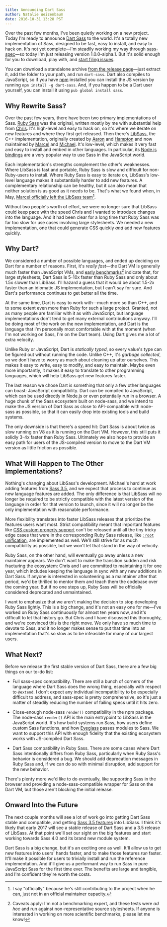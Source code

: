 ```yaml
---
title: Announcing Dart Sass
author: Natalie Weizenbaum
date: 2016-10-31 13:28 PST
---
```


Over the past few months, I've been quietly working on a new project. Today I'm ready to announce [Dart Sass](https://github.com/sass/dart-sass) to the world. It's a totally new implementation of Sass, designed to be fast, easy to install, and easy to hack on. It's not yet complete—I'm steadily working my way through [sass-spec](https://github.com/sass/sass-spec)—so today I'm just releasing version 1.0.0-alpha.1. But it's solid enough for you to download, play with, and [start filing issues](https://github.com/sass/dart-sass/issues).

You can download a standalone archive [from the release page](https://github.com/sass/dart-sass/releases/tag/1.0.0-alpha.1)—just extract it, add the folder to your path, and run `dart-sass`. Dart also compiles to JavaScript, so if you have [npm](https://www.npmjs.com/) installed you can install the JS version by running `npm install -g dart-sass`. And, if you happen to be a Dart user yourself, you can install it using `pub global install sass`.

## Why Rewrite Sass?

Over the past few years, there have been two primary implementations of Sass. [Ruby Sass](https://github.com/sass/sass) was the original, written mostly by me with substantial help from [Chris](https://twitter.com/chriseppstein). It's high-level and easy to hack on, so it's where we iterate on new features and where they first get released. Then there's [LibSass](https://github.com/sass/libsass), the C++ implementation, originally created by [Aaron](https://github.com/akhleung) and [Hampton](https://github.com/hcatlin) and now maintained by [Marcel](https://github.com/mgreter) and [Michael](https://github.com/xzyfer). It's low-level, which makes it very fast and easy to install and embed in other languages. In particular, its [Node.js bindings](https://github.com/sass/node-sass) are a very popular way to use Sass in the JavaScript world.

Each implementation's strengths complement the other's weaknesses. Where LibSass is fast and portable, Ruby Sass is slow and difficult for non-Ruby-users to install. Where Ruby Sass is easy to iterate on, LibSass's low-level language makes it substantially harder to add new features. A complementary relationship can be healthy, but it can also mean that neither solution is as good as it needs to be. That's what we found when, in May, [Marcel officially left the LibSass team](http://blog.sass-lang.com/posts/734390-thank-you-marcel)[^1].

[^1]: I say "officially" because he's still contributing to the project when he can, just not in an official maintainer capacity.

Without two people's worth of effort, we were no longer sure that LibSass could keep pace with the speed Chris and I wanted to introduce changes into the language. And it had been clear for a long time that Ruby Sass was far too slow for use cases involving large stylesheets. We needed a new implementation, one that could generate CSS quickly *and* add new features quickly.

## Why Dart?

We considered a number of possible languages, and ended up deciding on Dart for a number of reasons. First, it's *really fast*—the Dart VM is generally much faster than JavaScript VMs, and [early benchmarks](https://github.com/sass/dart-sass/blob/main/perf.md)[^2] indicate that, for large stylesheets, Dart Sass is 5-10x faster than Ruby Sass and only about 1.5x slower than LibSass. I'll hazard a guess that it would be about 1.5-2x faster than an idiomatic JS implementation, but I can't say for sure. And Dart's performance continues to get better all the time.

[^2]: Caveats apply: I'm not a benchmarking expert, and these tests were *ad hoc* and run against non-representative source stylesheets. If anyone is interested in working on more scientific benchmarks, please let me know!

At the same time, Dart is easy to work with—much more so than C++, and to some extent even more than Ruby for such a large project. Granted, not as many people are familiar with it as with JavaScript, but language implementations don't tend to get many external contributions anyway. I'll be doing most of the work on the new implementation, and Dart is the language that I'm personally most comfortable with at the moment (when I'm not working on Sass, I'm on the Dart team). Using Dart gives me a lot of extra velocity.

Unlike Ruby or JavaScript, Dart is *statically typed*, so every value's type can be figured out without running the code. Unlike C++, it's *garbage collected*, so we don't have to worry as much about cleaning up after ourselves. This makes it easy to write, easy to modify, and easy to maintain. Maybe even more importantly, it makes it easy to translate to other programming languages, which will help LibSass get new features faster.

The last reason we chose Dart is something that only a few other languages can boast: JavaScript compatibility. Dart can be compiled to JavaScript, which can be used directly in Node.js or even potentially run in a browser. A huge chunk of the Sass ecosystem built on node-sass, and we intend to make the JS version of Dart Sass as close to API-compatible with node-sass as possible, so that it can easily drop into existing tools and build systems.

The only downside is that there's a speed hit: Dart Sass is about twice as slow running on V8 as it is running on the Dart VM. However, this still puts it solidly 3-4x faster than Ruby Sass. Ultimately we also hope to provide an easy path for users of the JS-compiled version to move to the Dart VM version as little friction as possible.

##  What Will Happen to The Other Implementations?

Nothing's changing about LibSass's development. Michael's hard at work adding features from [Sass 3.5](http://blog.sass-lang.com/posts/809572-sass-35-release-candidate), and we expect that process to continue as new language features are added. The only difference is that LibSass will no longer be required to be strictly compatible with the latest version of the language in order for that version to launch, since it will no longer be the only implementation with reasonable performance.

More flexibility translates into faster LibSass releases that prioritize the features users want most. Strict compatibility meant that important features like [CSS custom property support](https://github.com/sass/libsass/issues/2076) can't be released until all the tiny tricky edge cases that were in the corresponding Ruby Sass release, like [`:root` unification](https://github.com/sass/libsass/issues/2071), are implemented as well. We'll still strive for as much compatibility as possible, but we won't let that stand in the way of velocity.

Ruby Sass, on the other hand, will eventually go away unless a new maintainer appears. We don't want to make the transition sudden and risk fracturing the ecosystem: Chris and I are committed to maintaining it for one year, which includes keeping the language in sync with any new additions in Dart Sass. If anyone is interested in volunteering as a maintainer after that period, we'd be thrilled to mentor them and teach them the codebase over the coming year. But if no one steps up, Ruby Sass will be officially considered deprecated and unmaintained.

I want to emphasize that we aren't making the decision to stop developing Ruby Sass lightly. This is a big change, and it's not an easy one for me—I've worked on Ruby Sass continuously for almost ten years now, and it's difficult to let that history go. But Chris and I have discussed this thoroughly, and we're convinced this is the right move. We only have so much time to devote to Sass, and it no longer makes sense to put that time into an implementation that's so slow as to be infeasible for many of our largest users.

## What Next?

Before we release the first stable version of Dart Sass, there are a few big things on our to-do list:

* Full sass-spec compatibility. There are still a bunch of corners of the language where Dart Sass does the wrong thing, especially with respect to `@extend`. I don't expect any individual incompatibility to be especially difficult to address, and sass-spec is pretty comprehensive, so it's just a matter of steadily reducing the number of failing specs until it hits zero.

* Close-enough node-sass `render()` compatibility in the npm package. The node-sass `render()` API is the main entrypoint to LibSass in the JavaScript world. It's how build systems run Sass, how users define custom Sass functions, and how [Eyeglass](https://github.com/sass-eyeglass/eyeglass) passes modules to Sass. We want to support this API with enough fidelity that the existing ecosystem works with JS-compiled Dart Sass.

* Dart Sass compatibility in Ruby Sass. There are some cases where Dart Sass intentionally differs from Ruby Sass, particularly when Ruby Sass's behavior is considered a bug. We should add deprecation messages in Ruby Sass and, if we can do so with minimal disruption, add support for the new behavior.

There's plenty more we'd like to do eventually, like supporting Sass in the browser and providing a node-sass-compatible wrapper for Sass on the Dart VM, but those aren't blocking the initial release.

## Onward Into the Future

The next couple months will see a lot of work go into getting Dart Sass stable and compatible, and getting [Sass 3.5 features](http://blog.sass-lang.com/posts/809572-sass-35-release-candidate) into LibSass. I think it's likely that early 2017 will see a stable release of Dart Sass and a 3.5 release of LibSass. At that point we'll set our sight on the big features and start working towards Sass 4.0 and its brand new module system.

Dart Sass is a big change, but it's an exciting one as well. It'll allow us to get new features into users' hands faster, and to make those features *run* faster. It'll make it possible for users to trivially install and run the reference implementation. And it'll give us a performant way to run Sass in pure JavaScript Sass for the first time ever. The benefits are large and tangible, and I'm confident they're worth the costs.
